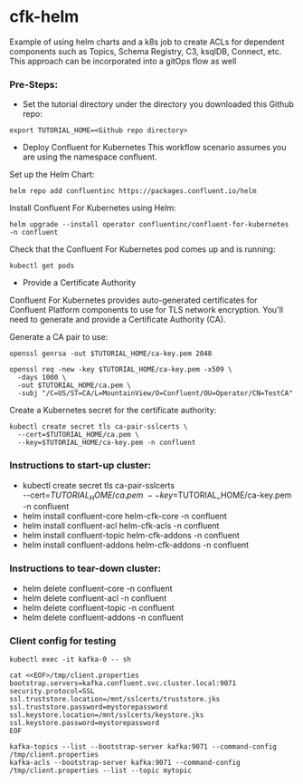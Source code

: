 # cfk-helm
Example of using helm charts and a k8s job to create ACLs for dependent components such as Topics, Schema Registry, C3, ksqlDB, Connect, etc. This approach can be incorporated into a gitOps flow as well

### Pre-Steps:
* Set the tutorial directory under the directory you downloaded this Github repo:
```
export TUTORIAL_HOME=<Github repo directory>
```

* Deploy Confluent for Kubernetes
This workflow scenario assumes you are using the namespace confluent.

Set up the Helm Chart:
```
helm repo add confluentinc https://packages.confluent.io/helm
```

Install Confluent For Kubernetes using Helm:
```
helm upgrade --install operator confluentinc/confluent-for-kubernetes -n confluent
```

Check that the Confluent For Kubernetes pod comes up and is running:
```
kubectl get pods
```

* Provide a Certificate Authority

Confluent For Kubernetes provides auto-generated certificates for Confluent Platform components to use for TLS network encryption. You'll need to generate and provide a Certificate Authority (CA).

Generate a CA pair to use:
```
openssl genrsa -out $TUTORIAL_HOME/ca-key.pem 2048

openssl req -new -key $TUTORIAL_HOME/ca-key.pem -x509 \
  -days 1000 \
  -out $TUTORIAL_HOME/ca.pem \
  -subj "/C=US/ST=CA/L=MountainView/O=Confluent/OU=Operator/CN=TestCA"
```

Create a Kubernetes secret for the certificate authority:
```
kubectl create secret tls ca-pair-sslcerts \
  --cert=$TUTORIAL_HOME/ca.pem \
  --key=$TUTORIAL_HOME/ca-key.pem -n confluent
```

### Instructions to start-up cluster:
* kubectl create secret tls ca-pair-sslcerts \
  --cert=$TUTORIAL_HOME/ca.pem \  
  --key=$TUTORIAL_HOME/ca-key.pem -n confluent
* helm install confluent-core helm-cfk-core -n confluent
* helm install confluent-acl helm-cfk-acls -n confluent
* helm install confluent-topic helm-cfk-addons -n confluent
* helm install confluent-addons helm-cfk-addons -n confluent

### Instructions to tear-down cluster:

* helm delete confluent-core -n confluent
* helm delete confluent-acl -n confluent
* helm delete confluent-topic -n confluent
* helm delete confluent-addons -n confluent


### Client config for testing
```
kubectl exec -it kafka-0 -- sh  

cat <<EOF>/tmp/client.properties 
bootstrap.servers=kafka.confluent.svc.cluster.local:9071 
security.protocol=SSL 
ssl.truststore.location=/mnt/sslcerts/truststore.jks 
ssl.truststore.password=mystorepassword 
ssl.keystore.location=/mnt/sslcerts/keystore.jks 
ssl.keystore.password=mystorepassword
EOF

kafka-topics --list --bootstrap-server kafka:9071 --command-config /tmp/client.properties
kafka-acls --bootstrap-server kafka:9071 --command-config /tmp/client.properties --list --topic mytopic
```